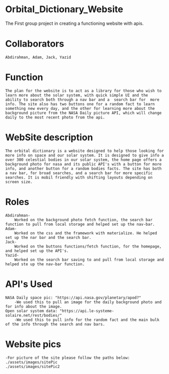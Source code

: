 # Orbital_Dictionary_Website
The First group project in creating a functioning website with apis.

# Collaborators 
    Abdirahman, Adam, Jack, Yazid

# Function
    The plan for the website is to act as a library for those who wish to learn more about the solar system, with quick simple UI and the ability to search both through a nav bar and a  search bar for  more info. The site also has two buttons one for a random fact to learn something new every day, and the other for learning more about the background picture from the NASA Daily picture API, which will change daily to the most recent photo from the api.

# WebSite description
    The orbital dictionary is a website designed to help those looking for more info on space and our solar system. It is designed to give info a over 300 celestial bodies in our solar system, the home page offers a background photo for nasa and its public API's with a button for more info, and another button for a random bodies facts. The site has both a nav bar, for broad searches, and a search bar for more specific searches. It is mobil friendly with shifting layouts depending on screen size. 

# Roles
    Abdirahman-
        Worked on the background photo fetch function, the search bar function to pull from local storage and helped set up the nav-bar.
    Adam-
        Worked on the css and the framework with materialize. He helped set up the nar bar and the search bar. 
    Jack-
        Worked on the buttons functions/fetch function, for the homepage, and helped set up the API's.
    Yazid-
        Worked on the search bar saving to and pull from local storage and helped ste up the nav-bar function.

# API's Used
    NASA Daily space pic: "https://api.nasa.gov/planetary/apod?"
        -We used this to pull an image for the daily background photo and for info about the image.
    Open solar system data: "https://api.le-systeme-solaire.net/rest/bodies/"
        -We used this to pull info for the random fact and the main bulk of the info through the search and nav bars.

# Website pics
    -For picture of the site please follow the paths below:
    ./assets/images/sitePic
    ./assets/images/sitePic2
